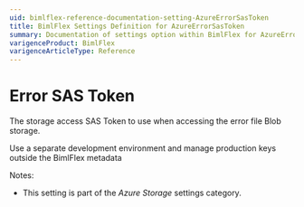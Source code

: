 ```yaml
---
uid: bimlflex-reference-documentation-setting-AzureErrorSasToken
title: BimlFlex Settings Definition for AzureErrorSasToken
summary: Documentation of settings option within BimlFlex for AzureErrorSasToken
varigenceProduct: BimlFlex
varigenceArticleType: Reference
---
```


# Error SAS Token

The storage access SAS Token to use when accessing the error file Blob storage.

Use a separate development environment and manage production keys outside the BimlFlex metadata

Notes:

* This setting is part of the *Azure Storage* settings category.

